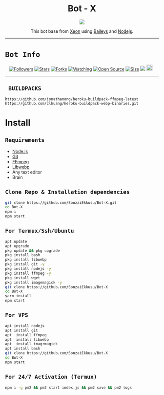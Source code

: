  

<h1 align="center">Bot - X<br></h1>
<p align="center">
<img src="https://avatars.githubusercontent.com/u/61716582?v=4" />
</p>

<p align="center">
This bot base from <a href="https://github.com/SonzaiEkkusu" target="_blank">Xeon</a> using <a href="https://github.com/adiwajshing/Baileys" target="_blank">Baileys</a> and <a href="https://github.com/nodejs" target="_blank">Nodejs</a>.
</p>

------

# ```Bot Info```
<p align="center">
<a href="https://github.com/SonzaiEkkusu/followers"><img title="Followers" src="https://img.shields.io/github/followers/SonzaiEkkusu?color=red&style=flat-square"></a>
<a href="https://github.com/SonzaiEkkusu/Bot-X/stargazers/"><img title="Stars" src="https://img.shields.io/github/stars/SonzaiEkkusu/Bot-X?color=blue&style=flat-square"></a>
<a href="https://github.com/SonzaiEkkusu/Bot-X/network/members"><img title="Forks" src="https://img.shields.io/github/forks/SonzaiEkkusu/Bot-X?color=red&style=flat-square"></a>
<a href="https://github.com/SonzaiEkkusu/Bot-X/watchers"><img title="Watching" src="https://img.shields.io/github/watchers/SonzaiEkkusu/Bot-X?label=Watchers&color=blue&style=flat-square"></a>
<a href="https://github.com/SonzaiEkkusu/Bot-X"><img title="Open Source" src="https://img.shields.io/badge/Base-Xeon%20Bot%20Inc.-red?v=103"></a>
<a href="https://github.com/SonzaiEkkusu/Bot-X/"><img title="Size" src="https://img.shields.io/github/repo-size/SonzaiEkkusu/Bot-X?style=flat-square&color=green"></a>
<a href="https://hits.seeyoufarm.com"><img src="https://hits.seeyoufarm.com/api/count/incr/badge.svg?url=https%3A%2F%2Fgithub.com%2FSonzaiEkkusu%2FBot-X&count_bg=%2379C83D&title_bg=%23555555&icon=probot.svg&icon_color=%2300FF6D&title=hits&edge_flat=false"/></a>
<a href="https://github.com/SonzaiEkkusu/Bot-X/graphs/commit-activity"><img height="20" src="https://img.shields.io/badge/Maintained%3F-yes-green.svg"></a>&nbsp;&nbsp;
</p>
<p align='center'>
    </p>

-------

## ` BUILDPACKS`

```
https://github.com/jonathanong/heroku-buildpack-ffmpeg-latest
https://github.com/clhuang/heroku-buildpack-webp-binaries.git
```


# Install
## `Requirements`
* [Node.js](https://nodejs.org/en/)
* [Git](https://git-scm.com/downloads)
* [FFmpeg](https://github.com/BtbN/FFmpeg-Builds/releases/download/autobuild-2020-12-08-13-03/ffmpeg-n4.3.1-26-gca55240b8c-win64-gpl-4.3.zip)
* [Libwebp](https://developers.google.com/speed/webp/download)
* Any text editor
* Brain
## `Clone Repo & Installation dependencies`
```bash
git clone https://github.com/SonzaiEkkusu/Bot-X.git
cd Bot-X
npm i
npm start
```
## `For Termux/Ssh/Ubuntu`
```bash
apt update
apt upgrade
pkg update && pkg upgrade
pkg install bash
pkg install libwebp
pkg install git -y
pkg install nodejs -y 
pkg install ffmpeg -y 
pkg install wget
pkg install imagemagick -y
git clone https://github.com/SonzaiEkkusu/Bot-X
cd Bot-X
yarn install
npm start
```
## `For VPS`
```bash
apt install nodejs 
apt install git 
apt  install ffmpeg 
apt  install libwebp 
apt  install imagrmagick
apt install bash
git clone https://github.com/SonzaiEkkusu/Bot-X
cd Bot-X
npm start
```
## `For 24/7 Activation (Termux)`
```bash
npm i -g pm2 && pm2 start index.js && pm2 save && pm2 logs
```
